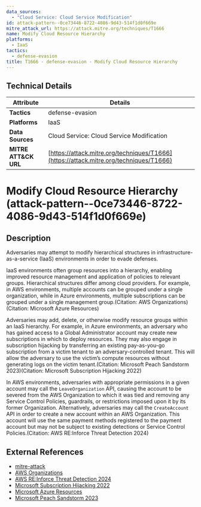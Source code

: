 ```yaml
---
data_sources:
  - "Cloud Service: Cloud Service Modification"
id: attack-pattern--0ce73446-8722-4086-9d43-514f1d0f669e
mitre_attack_url: https://attack.mitre.org/techniques/T1666
name: Modify Cloud Resource Hierarchy
platforms:
  - IaaS
tactics:
  - defense-evasion
title: T1666 - defense-evasion - Modify Cloud Resource Hierarchy
---
```


## Technical Details

| Attribute | Details |
|-----------|----------|
| **Tactics** | defense-evasion |
| **Platforms** | IaaS |
| **Data Sources** | Cloud Service: Cloud Service Modification |
| **MITRE ATT&CK URL** | [https://attack.mitre.org/techniques/T1666](https://attack.mitre.org/techniques/T1666) |

# Modify Cloud Resource Hierarchy (attack-pattern--0ce73446-8722-4086-9d43-514f1d0f669e)

## Description
Adversaries may attempt to modify hierarchical structures in infrastructure-as-a-service (IaaS) environments in order to evade defenses.  

IaaS environments often group resources into a hierarchy, enabling improved resource management and application of policies to relevant groups. Hierarchical structures differ among cloud providers. For example, in AWS environments, multiple accounts can be grouped under a single organization, while in Azure environments, multiple subscriptions can be grouped under a single management group.(Citation: AWS Organizations)(Citation: Microsoft Azure Resources)

Adversaries may add, delete, or otherwise modify resource groups within an IaaS hierarchy. For example, in Azure environments, an adversary who has gained access to a Global Administrator account may create new subscriptions in which to deploy resources. They may also engage in subscription hijacking by transferring an existing pay-as-you-go subscription from a victim tenant to an adversary-controlled tenant. This will allow the adversary to use the victim’s compute resources without generating logs on the victim tenant.(Citation: Microsoft Peach Sandstorm 2023)(Citation: Microsoft Subscription Hijacking 2022)

In AWS environments, adversaries with appropriate permissions in a given account may call the `LeaveOrganization` API, causing the account to be severed from the AWS Organization to which it was tied and removing any Service Control Policies, guardrails, or restrictions imposed upon it by its former Organization. Alternatively, adversaries may call the `CreateAccount` API in order to create a new account within an AWS Organization. This account will use the same payment methods registered to the payment account but may not be subject to existing detections or Service Control Policies.(Citation: AWS RE:Inforce Threat Detection 2024)

## External References
- [mitre-attack](https://attack.mitre.org/techniques/T1666)
- [AWS Organizations](https://docs.aws.amazon.com/organizations/latest/userguide/orgs_getting-started_concepts.html)
- [AWS RE:Inforce Threat Detection 2024](https://reinforce.awsevents.com/content/dam/reinforce/2024/slides/TDR432_New-tactics-and-techniques-for-proactive-threat-detection.pdf)
- [Microsoft Subscription Hijacking 2022](https://techcommunity.microsoft.com/t5/microsoft-365-defender-blog/hunt-for-compromised-azure-subscriptions-using-microsoft/ba-p/3607121)
- [Microsoft Azure Resources](https://learn.microsoft.com/en-us/azure/cloud-adoption-framework/ready/azure-setup-guide/organize-resources)
- [Microsoft Peach Sandstorm 2023](https://www.microsoft.com/en-us/security/blog/2023/09/14/peach-sandstorm-password-spray-campaigns-enable-intelligence-collection-at-high-value-targets/)
